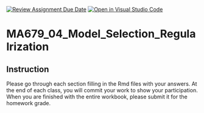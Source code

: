 [![Review Assignment Due Date](https://classroom.github.com/assets/deadline-readme-button-24ddc0f5d75046c5622901739e7c5dd533143b0c8e959d652212380cedb1ea36.svg)](https://classroom.github.com/a/s5jZI56q)
[![Open in Visual Studio Code](https://classroom.github.com/assets/open-in-vscode-718a45dd9cf7e7f842a935f5ebbe5719a5e09af4491e668f4dbf3b35d5cca122.svg)](https://classroom.github.com/online_ide?assignment_repo_id=13731860&assignment_repo_type=AssignmentRepo)
# MA679_04_Model_Selection_Regulalrization

## Instruction

Please go through each section filling in the Rmd files with your answers.
At the end of each class, you will commit your work to show your participation.
When you are finished with the entire workbook, please submit it for the homework grade.
